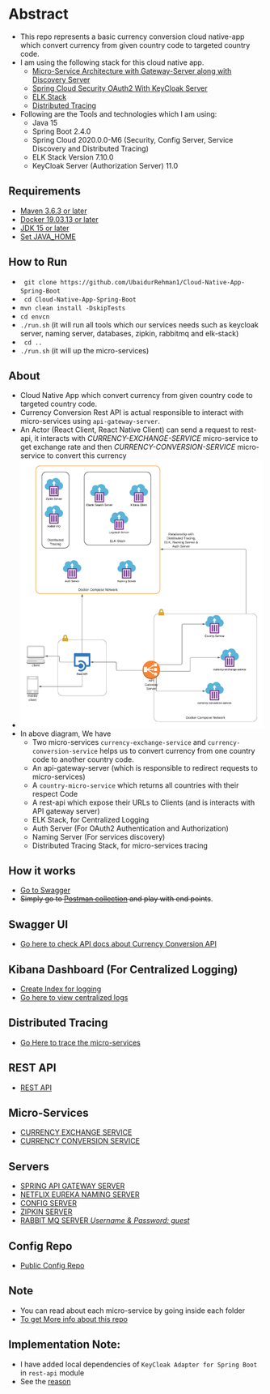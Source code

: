 Abstract
========
- This repo represents a basic currency conversion cloud native-app which convert currency from given country code to targeted country code.
- I am using the following stack for this cloud native app.   
    - [Micro-Service Architecture with Gateway-Server along with Discovery Server]()
    - [Spring Cloud Security OAuth2 With KeyCloak Server]()
    - [ELK Stack]()
    - [Distributed Tracing]()
- Following are the Tools and technologies which I am using:
  - Java 15
  - Spring Boot 2.4.0
  - Spring Cloud 2020.0.0-M6 (Security, Config Server, Service Discovery and Distributed Tracing)
  - ELK Stack Version 7.10.0
  - KeyCloak Server (Authorization Server) 11.0
    
Requirements
-----------
- [Maven 3.6.3 or later](./resource/install-require-softwares.md)
- [Docker 19.03.13 or later](./resource/install-require-softwares.md)
- [JDK 15 or later](./resource/install-require-softwares.md)
- [Set JAVA_HOME](./resource/install-require-softwares.md)

How to Run
----------
-   ``` git clone https://github.com/UbaidurRehman1/Cloud-Native-App-Spring-Boot```
-   ``` cd Cloud-Native-App-Spring-Boot```
-   ```mvn clean install -DskipTests```
-   ```cd envcn```
-   ```./run.sh``` (it will run all tools which our services needs such as keycloak server, naming server, databases, zipkin, rabbitmq and elk-stack)
-   ``` cd ..```
-   ``` ./run.sh ``` (it will up the micro-services)


About
----
- Cloud Native App which convert currency from given country code to targeted country code. 
- Currency Conversion Rest API  is actual responsible to interact with micro-services using ```api-gateway-server```. 
- An Actor (React Client, React Native Client) can  send a request to rest-api, it interacts with *CURRENCY-EXCHANGE-SERVICE*  micro-service to get exchange rate and then *CURRENCY-CONVERSION-SERVICE* micro-service to convert this currency
- ![Micro Service Architecture](resource/3cnAuthFlow.png)
- In above diagram, We have 
    - Two micro-services ```currency-exchange-service```  and ```currency-conversion-service``` helps us to convert currency from one country code to another country code.
    - An api-gateway-server (which is responsible to redirect requests to micro-services)
    - A ```country-micro-service``` which returns all countries with their respect Code
    - A rest-api which expose their URLs to Clients (and is interacts with API gateway server)
    - ELK Stack, for Centralized Logging
    - Auth Server (For OAuth2 Authentication and Authorization)
    - Naming Server (For services discovery)
    - Distributed Tracing Stack, for micro-services tracing

    
How it works
------------
- [Go to Swagger](resource/how-to-use-swagger.md) 
- ~~Simply go to [Postman collection](https://www.getpostman.com/collections/567dafcda4e68e8ab855) and play with end points~~.

Swagger UI
----------
- [Go here to check API docs about Currency Conversion API](http://localhost:5200/swagger-ui/index.html#/exchange-controller)

Kibana Dashboard (For Centralized Logging)
------------------------------------------
- [Create Index for logging](resource/create-index-for-logging.md)
- [Go here to view centralized logs](http://localhost:5601/app/discover#)

Distributed Tracing
-------------------
- [Go Here to trace the micro-services](http://localhost:9411/zipkin/)


REST API
--------
-   [REST API](http://localhost:5200/actuator/health)

Micro-Services
--------------
-   [CURRENCY EXCHANGE SERVICE](http://localhost:8000/actuator/health)
-   [CURRENCY CONVERSION SERVICE](http://localhost:8100/actuator/health)

Servers
-------
-   [SPRING API GATEWAY SERVER](http://localhost:8755/actuator/health)
-   [NETFLIX EUREKA NAMING SERVER](http://localhost:8761/)
-   [CONFIG SERVER](http://localhost:8888/actuator/health)
-   [ZIPKIN SERVER](http://localhost:9411/zipkin/)
-   [RABBIT MQ SERVER *Username & Password: guest*](http://localhost:15672/)

Config Repo
-----------
- [Public Config Repo](https://github.com/UbaidurRehman1/public-repo)

Note
----
- You can read about each micro-service by going inside each folder
- [To get More info about this repo](./moreinfo.md)

Implementation Note:
--------------------
- I have added local dependencies of `KeyCloak Adapter for Spring Boot` in `rest-api` module
- See the [reason](https://github.com/keycloak/keycloak/pull/7533#issuecomment-749705232)
